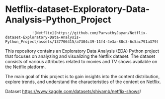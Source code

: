 
# Netflix-dataset-Exploratory-Data-Analysis-Python_Project
                ![Netflix](https://github.com/ParvathyJayan/Netflix-dataset-Exploratory-Data-Analysis-Python_Project/assets/137706415/a7304c39-11f4-4e3a-88c3-6c5ac791a379)


This repository contains an Exploratory Data Analysis (EDA) Python project that focuses on analyzing and visualizing the Netflix dataset. The dataset consists of various attributes related to movies and TV shows available on the Netflix platform.

The main goal of this project is to gain insights into the content distribution, explore trends, and understand the characteristics of the content on Netflix.

Dataset
https://www.kaggle.com/datasets/shivamb/netflix-shows!
